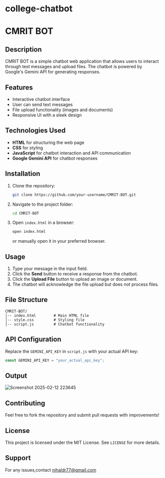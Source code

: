 # college-chatbot
# CMRIT BOT

## Description
CMRIT BOT is a simple chatbot web application that allows users to interact through text messages and upload files. The chatbot is powered by Google's Gemini API for generating responses.

## Features
- Interactive chatbot interface
- User can send text messages
- File upload functionality (images and documents)
- Responsive UI with a sleek design

## Technologies Used
- **HTML** for structuring the web page
- **CSS** for styling
- **JavaScript** for chatbot interaction and API communication
- **Google Gemini API** for chatbot responses

## Installation
1. Clone the repository:
   ```sh
   git clone https://github.com/your-username/CMRIT-BOT.git
   ```
2. Navigate to the project folder:
   ```sh
   cd CMRIT-BOT
   ```
3. Open `index.html` in a browser:
   ```sh
   open index.html
   ```
   or manually open it in your preferred browser.

## Usage
1. Type your message in the input field.
2. Click the **Send** button to receive a response from the chatbot.
3. Click the **Upload File** button to upload an image or document.
4. The chatbot will acknowledge the file upload but does not process files.

## File Structure
```
CMRIT-BOT/
│-- index.html        # Main HTML file
│-- style.css         # Styling file
│-- script.js         # Chatbot functionality
```

## API Configuration
Replace the `GEMINI_API_KEY` in `script.js` with your actual API key:
```js
const GEMINI_API_KEY = "your_actual_api_key";
```
## Output
![Screenshot 2025-02-12 223645](https://github.com/user-attachments/assets/01005986-4412-483e-a40f-1cf5d8378fc6)


## Contributing
Feel free to fork the repository and submit pull requests with improvements!

## License
This project is licensed under the MIT License. See `LICENSE` for more details.
## Support
For any issues,contact nihaldr77@gmail.com

